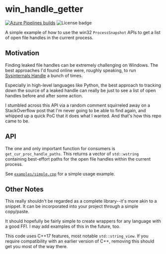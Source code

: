# win\_handle\_getter

[![Azure Pipelines builds](https://img.shields.io/azure-devops/build/colinwilliamatkinson/53ebeb2d-44f5-4717-876b-b31fa2d32f89/2?logo=azure-pipelines&style=flat-square)](https://dev.azure.com/colinwilliamatkinson/win_handle_getter/_build)
![License badge](https://img.shields.io/github/license/colatkinson/win_handle_getter?style=flat-square)

A simple example of how to use the win32 `ProcessSnapshot` APIs to get a list
of open file handles in the current process.

## Motivation

Finding leaked file handles can be extremely challenging on Windows. The best
approaches I'd found online were, roughly speaking, to run [Sysinternals
Handle](https://docs.microsoft.com/en-us/sysinternals/downloads/handle) a bunch
of times.

Especially in high-level languages like Python, the best approach to tracking
down the source of a leaked handle can really be just to see a list of open
handles before and after some action.

I stumbled across this API via a random comment squirreled away on a
StackOverflow post that I'm never going to be able to find again, and whipped
up a quick PoC that it does what I wanted. And that's how this repo came to be.

## API

The one and only important function for consumers is
`get_cur_proc_handle_paths`. This returns a vector of `std::wstring` containing
best-effort paths for the open file handles within the current process.

See [`examples/simple.cpp`](examples/simple.cpp) for a simple usage example.

## Other Notes

This really shouldn't be regarded as a complete library--it's more akin to a
snippet. It can be incorporated into your project through a simple copy/paste.

It should hopefully be fairly simple to create wrappers for any language with a
good FFI. I may add examples of this in the future, too.

This code uses C++17 features, most notable `std::string_view`. If you require
compatibility with an earlier version of C++, removing this should get you most
of the way there.
